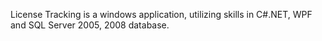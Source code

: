 License Tracking is a windows application, utilizing skills in C#.NET, WPF and SQL Server 2005, 2008 database.
